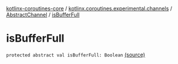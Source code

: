 [kotlinx-coroutines-core](../../index.md) / [kotlinx.coroutines.experimental.channels](../index.md) / [AbstractChannel](index.md) / [isBufferFull](.)

# isBufferFull

`protected abstract val isBufferFull: Boolean` [(source)](http://github.com/kotlin/kotlinx.coroutines/tree/master/kotlinx-coroutines-core/src/main/kotlin/kotlinx/coroutines/experimental/channels/AbstractChannel.kt#L35)